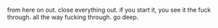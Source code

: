from here on out. close everything out.
if you start it, you see it the fuck through.
all the way fucking through. go deep.